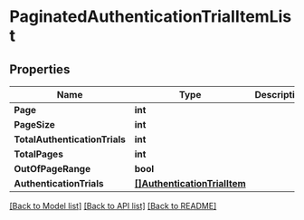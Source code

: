 # PaginatedAuthenticationTrialItemList

## Properties

Name | Type | Description | Notes
------------ | ------------- | ------------- | -------------
**Page** | **int** |  |[optional] 
**PageSize** | **int** |  |[optional] 
**TotalAuthenticationTrials** | **int** |  |[optional] 
**TotalPages** | **int** |  |[optional] 
**OutOfPageRange** | **bool** |  |[optional] 
**AuthenticationTrials** | [**[]AuthenticationTrialItem**](AuthenticationTrialItem.md) |  |[optional] 

[[Back to Model list]](../README.md#documentation-for-models) [[Back to API list]](../README.md#documentation-for-api-endpoints) [[Back to README]](../README.md)



